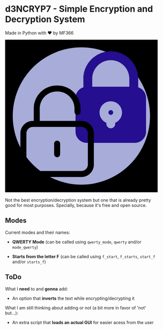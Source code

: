# d3NCRYP7 - Simple Encryption and Decryption System
Made in Python with ❤ by MF366

![d3NCRYP7's Logo, by me, MF366](/assets/logo.png?raw=true "d3NCRYP7's Logo")

Not the best encryption/decryption system but one that is already pretty good for most purposes. Specially, because it's free and open source.

## Modes
Current modes and their names:

- **QWERTY Mode** (can be called using ``qwerty_mode``, ``qwerty`` and/or ``mode_qwerty``)

- **Starts from the letter F** (can be called using ``f_start``, ``f_starts``, ``start_f`` and/or ``starts_f``)

## ToDo
What I **need** to and **gonna** add:
- An option that **inverts** the text while encrypting/decrypting it

What I am still thinking about adding or not (a bit more in favor of 'not' but...):
- An extra script that **loads an actual GUI** for easier acess from the user
